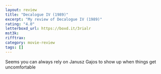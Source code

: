 ```yaml
---
layout: review
title: "Decalogue IV (1989)"
excerpt: "My review of Decalogue IV (1989)"
rating: "4.0"
letterboxd_url: https://boxd.it/3rialr
mst3k:
rifftrax:
category: movie-review
tags: []
---
```


Seems you can always rely on Janusz Gajos to show up when things get uncomfortable
